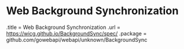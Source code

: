 # Web Background Synchronization

.title = Web Background Synchronization
.url = <https://wicg.github.io/BackgroundSync/spec/>
.package = github.com/gowebapi/webapi/unknown/BackgroundSync
